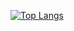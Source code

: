 
[![Top Langs](https://github-readme-stats.vercel.app/api/top-langs/?username=Jackson56&layout=compact)](https://github.com/anuraghazra/github-readme-stats)
